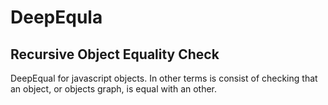 # DeepEqula
## Recursive Object Equality Check

DeepEqual for javascript objects. In other terms is consist of checking that an object, or objects graph, is equal with an other.
